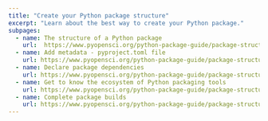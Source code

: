 ```yaml
---
title: "Create your Python package structure"
excerpt: "Learn about the best way to create your Python package."
subpages:
  - name: The structure of a Python package
    url:  https://www.pyopensci.org/python-package-guide/package-structure-code/python-package-structure.html
  - name: Add metadata - pyproject.toml file
    url: https://www.pyopensci.org/python-package-guide/package-structure-code/pyproject-toml-python-package-metadata.html
  - name: Declare package dependencies
    url: https://www.pyopensci.org/python-package-guide/package-structure-code/declare-dependencies.html
  - name: Get to know the ecosystem of Python packaging tools
    url: https://www.pyopensci.org/python-package-guide/package-structure-code/python-package-build-tools.html
  - name: Complete package builds
    url: https://www.pyopensci.org/python-package-guide/package-structure-code/complex-python-package-builds.html
---
```

